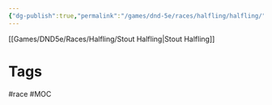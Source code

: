 ```yaml
---
{"dg-publish":true,"permalink":"/games/dnd-5e/races/halfling/halfling/"}
---
```



[[Games/DND5e/Races/Halfling/Stout Halfling|Stout Halfling]]

# Tags
#race #MOC 